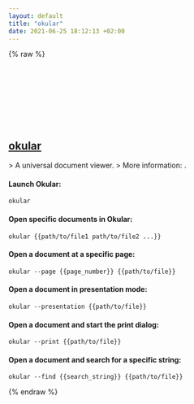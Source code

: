 ```yaml
---
layout: default
title: "okular"
date: 2021-06-25 18:12:13 +02:00
---
```

{% raw %}
<h2 id="okular">
  <a href="/en/common/okular.html">okular</a> <a href="#okular"><svg class="icon">
    <use href="/assets/images/unicode_sprite.svg#link" />
  </svg></a>
</h2>
> A universal document viewer.
> More information: <https://okular.kde.org/>.

#### Launch Okular:
```shell
okular
```
#### Open specific documents in Okular:
```shell
okular {{path/to/file1 path/to/file2 ...}}
```
#### Open a document at a specific page:
```shell
okular --page {{page_number}} {{path/to/file}}
```
#### Open a document in presentation mode:
```shell
okular --presentation {{path/to/file}}
```
#### Open a document and start the print dialog:
```shell
okular --print {{path/to/file}}
```
#### Open a document and search for a specific string:
```shell
okular --find {{search_string}} {{path/to/file}}
```
{% endraw %}